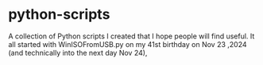# python-scripts
A collection of Python scripts I created that I hope people will find useful. It all started with WinISOFromUSB.py on my 41st birthday on Nov 23 ,2024 (and technically into the next day Nov 24), 
